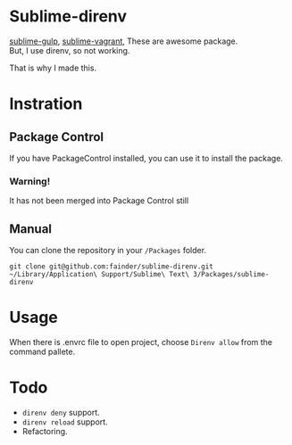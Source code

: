 # Sublime-direnv

[sublime-gulp](https://github.com/NicoSantangelo/sublime-gulp), [sublime-vagrant](https://github.com/Stubbs/sublime-vagrant), These are awesome package.  
But, I use direnv, so not working.

That is why I made this.

# Instration

## Package Control

If you have PackageControl installed, you can use it to install the package.

### Warning!
It has not been merged into Package Control still

## Manual
You can clone the repository in your `/Packages` folder.

```
git clone git@github.com:fainder/sublime-direnv.git ~/Library/Application\ Support/Sublime\ Text\ 3/Packages/sublime-direnv
```

# Usage
When there is .envrc file to open project, choose `Direnv allow` from the command pallete.

# Todo
- `direnv deny` support.
- `direnv reload` support.
- Refactoring.
